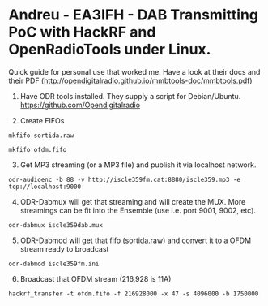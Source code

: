 # Andreu - EA3IFH - DAB Transmitting PoC with HackRF and OpenRadioTools under Linux.

Quick guide for personal use that worked me. Have a look at their docs and their PDF (http://opendigitalradio.github.io/mmbtools-doc/mmbtools.pdf)


1) Have ODR tools installed. They supply a script for Debian/Ubuntu. https://github.com/Opendigitalradio

2) Create FIFOs

`mkfifo sortida.raw`

`mkfifo ofdm.fifo`

3) Get MP3 streaming (or a MP3 file) and publish it via localhost network.

`odr-audioenc -b 88 -v http://iscle359fm.cat:8880/iscle359.mp3 -e tcp://localhost:9000`

4) ODR-Dabmux will get that streaming and will create the MUX. More streamings can be fit into the Ensemble (use i.e. port 9001, 9002, etc).

`odr-dabmux iscle359dab.mux`

5) ODR-Dabmod will get that fifo (sortida.raw) and convert it to a OFDM stream ready to broadcast

`odr-dabmod iscle359fm.ini`

6) Broadcast that OFDM stream (216,928 is 11A)

`hackrf_transfer -t ofdm.fifo -f 216928000 -x 47 -s 4096000 -b 1750000`
